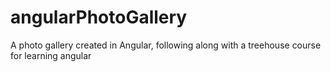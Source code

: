 # angularPhotoGallery
A photo gallery created in Angular, following along with a treehouse course for learning angular
